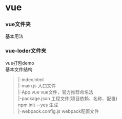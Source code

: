 # vue
### vue文件夹
  基本用法
  
### vue-loder文件夹
  vue打包demo<br>
  	基本文件结构<br>
>|-index.html<br>
>|-main.js	入口文件<br>
>|-App.vue	vue文件，官方推荐命名法<br>
>|-package.json	工程文件(项目依赖、名称、配置)<br>
npm init --yes 生成<br>
>|-webpack.config.js	webpack配置文件<br>